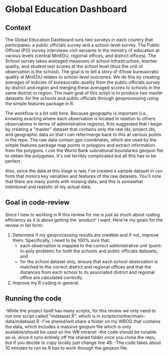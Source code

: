 # Global Education Dashboard

## Context
The Global Education Dashboard runs two surveys in each country that participates: a public officials survey and a school-level survey. The Public Official (PO) survey interviews civil servants in the ministry of education at various levels (central MinEDU, regional offices, and district offices). The School survey takes averaged measures of school infrastructure, teacher quality, and student test scores at the school level (thus the unit of observation is the school). The goal is to tell a story of if/how bureuacratic quality at MinEDU relates to school-level outcomes. We do this by creating averages of indicies of bureaucratic quality from the public officials survey by district and region and merging these averaged scores to schools in the same distrist or region. The main goal of this sctipt is to produce two master datasets: for the schools and public officials through geoprocessing using the simple features package in R. <br>

The workflow is a bit odd here. Because geography is important (i.e., knowing exacting where each observation is located in relation to others observations in terms of administrative regions), Kris suggested that I begin by creating a "master" dataset that contains only the raw ids, project ids, and geographic data so that I can refer/merge back to this at various points in the repo. The raw data contain gps coordinates, which are used by the simple features package map points in polygons and extract information from the polygons. I use the World Bank subnational boundaries geojson file to obtain the polygones. It's not terribly complicated but all this has to be perfect. <br>

 Also, since the data at this stage is raw, I've created a sample dataset in csv form that mimics key variables and features of the raw datasets. You'll note that there are many points with missing data, and this is somewhat intentional and realistic of my actual data. <br>

## Goal in code-review
Since I new to working in R this review for me is just as much about coding efficiency as it is about getting the 'product' I want. Here're my goals for the review in list form: <br>
1. Determine if my geoprocessing results are credible and if not, improve them. Specifically, I need to be 100% sure that: <br>
	- each observation is mapped to the *correct* administrative unit (point-in-poly problem) for both the schools and public officials datasets, and <br>
	- for the school dataset only, ensure that each school observation is matched to the correct district and regional offices and that the distances from each school to its associated district and regional office are calculated correctly.
2. Improve my R coding in general.



 ## Running the code
-While the project itself has many scripts, for this review we only need to run one script called "mdataset.R", which is in scripts/mother/main-data/mdataset.R
-I've shared/will share a folder on my WBOD that contains the data, which includes a massive geojson file which is only available/should be used on the WB intranet
-the code should be runable as-is, since it runs entirely off the shared folder once you clone the repo, but if you decide to copy locally just change line 46.
-The code takes about 10 minutes to run as R has to work through the geojson file.
